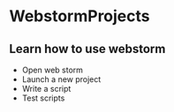 # WebstormProjects

## Learn how to use webstorm

- Open web storm
- Launch a new project
- Write a script
- Test scripts
